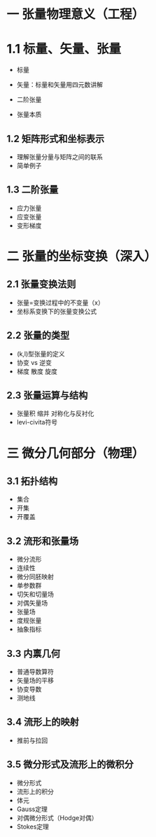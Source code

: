 # 一 张量物理意义（工程）

# 1.1 标量、矢量、张量

- 标量
- 矢量：标量和矢量用四元数讲解

- 二阶张量
- 张量本质

## 1.2 矩阵形式和坐标表示

- 理解张量分量与矩阵之间的联系
- 简单例子

## 1.3 二阶张量

- 应力张量
- 应变张量
- 变形梯度

# 二 张量的坐标变换（深入）

## 2.1 张量变换法则

- 张量=变换过程中的不变量（x）
- 坐标系变换下的张量变换公式

## 2.2 张量的类型

- (k,l)型张量的定义
- 协变 vs 逆变
- 梯度 散度 旋度

## 2.3 张量运算与结构

- 张量积 缩并 对称化与反衬化
- levi-civita符号

# 三 微分几何部分（物理）

## 3.1 拓扑结构

- 集合
- 开集
- 开覆盖

## 3.2 流形和张量场

- 微分流形
- 连续性
- 微分同胚映射
- 单参数群
- 切矢和切量场
- 对偶矢量场
- 张量场
- 度规张量
- 抽象指标

## 3.3 内禀几何

- 普通导数算符
- 矢量场的平移
- 协变导数
- 测地线

## 3.4 流形上的映射

- 推前与拉回

## 3.5 微分形式及流形上的微积分

- 微分形式
- 流形上的积分
- 体元
- Gauss定理
- 对偶微分形式（Hodge对偶）
- Stokes定理